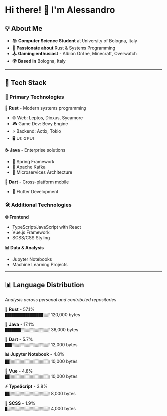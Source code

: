 # Hi there! 👋 I'm Alessandro

## 💡 About Me

* 📚 **Computer Science Student** at University of Bologna, Italy
* 🦀 **Passionate about** Rust & Systems Programming
* 🕹️ **Gaming enthusiast** - Albion Online, Minecraft, Overwatch
* 🌍 **Based in** Bologna, Italy

---

## 🚀 Tech Stack

### 🌟 Primary Technologies

**🦀 Rust** - Modern systems programming
- 🌐 Web: Leptos, Dioxus, Sycamore
- 🎮 Game Dev: Bevy Engine
- ⚡ Backend: Actix, Tokio
- 🖥️ UI: GPUI

**☕ Java** - Enterprise solutions
- 🍃 Spring Framework
- 📨 Apache Kafka
- 🔧 Microservices Architecture

**🎯 Dart** - Cross-platform mobile
- 📱 Flutter Development

### 🛠️ Additional Technologies

**🌐 Frontend**
- TypeScript/JavaScript with React
- Vue.js Framework
- SCSS/CSS Styling

**📊 Data & Analysis**
- Jupyter Notebooks
- Machine Learning Projects

---

## 📊 Language Distribution

*Analysis across personal and contributed repositories*

**🥇 Rust** - 57.1%  
`█████████████████░░░` 120,000 bytes

**🥈 Java** - 17.1%  
`███████░░░░░░░░░░░░░` 36,000 bytes

**🥉 Dart** - 5.7%  
`███░░░░░░░░░░░░░░░░░` 12,000 bytes

**📊 Jupyter Notebook** - 4.8%  
`██░░░░░░░░░░░░░░░░░░` 10,000 bytes

**💚 Vue** - 4.8%  
`██░░░░░░░░░░░░░░░░░░` 10,000 bytes

**⚡ TypeScript** - 3.8%  
`██░░░░░░░░░░░░░░░░░░` 8,000 bytes

**🎨 SCSS** - 1.9%  
`█░░░░░░░░░░░░░░░░░░░` 4,000 bytes


